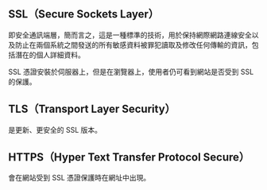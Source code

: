 ## SSL（Secure Sockets Layer）

即安全通訊端層，簡而言之，這是一種標準的技術，用於保持網際網路連線安全以及防止在兩個系統之間發送的所有敏感資料被罪犯讀取及修改任何傳輸的資訊，包括潛在的個人詳細資料。

SSL 憑證安裝於伺服器上，但是在瀏覽器上，使用者仍可看到網站是否受到 SSL 的保護。

## TLS（Transport Layer Security）

是更新、更安全的 SSL 版本。

## HTTPS（Hyper Text Transfer Protocol Secure）

會在網站受到 SSL 憑證保護時在網址中出現。

